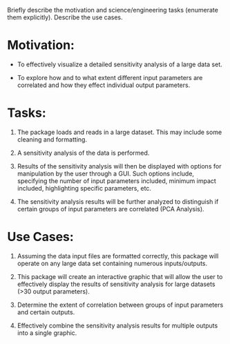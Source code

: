 Briefly describe the motivation and science/engineering tasks (enumerate them explicitly).  Describe the use cases.

# Motivation:
- To effectively visualize a detailed sensitivity analysis of a large data set.

- To explore how and to what extent different input parameters are correlated and how they effect individual output parameters.


# Tasks:
1) The package loads and reads in a large dataset. This may include some cleaning and formatting.

2) A sensitivity analysis of the data is performed.

3) Results of the sensitivity analysis will then be displayed with options for manipulation by the user through a GUI. Such options include, specifying the number of input parameters included, minimum impact included, highlighting specific parameters, etc.

4) The sensitivity analysis results will be further analyzed to distinguish if certain groups of input parameters are correlated (PCA Analysis).

# Use Cases:
1) Assuming the data input files are formatted correctly, this package will operate on any large data set containing numerous inputs/outputs.

2) This package will create an interactive graphic that will allow the user to effectively display the results of sensitivity analysis for large datasets (>30 output parameters).

3) Determine the extent of correlation between groups of input parameters and certain outputs.

4) Effectively combine the sensitivity analysis results for multiple outputs into a single graphic.
